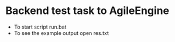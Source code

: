 # Backend test task to AgileEngine
* To start script run.bat
* To see the example output open res.txt
